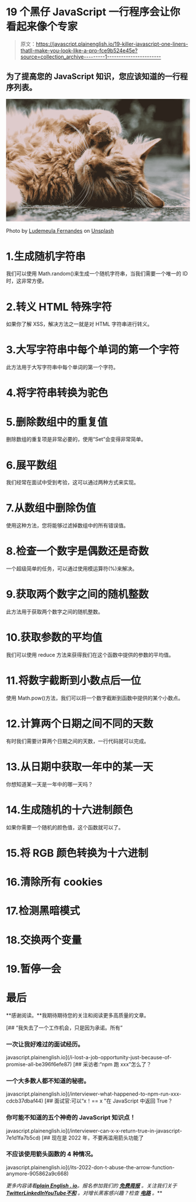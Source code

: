 # 19 个黑仔 JavaScript 一行程序会让你看起来像个专家

> 原文：<https://javascript.plainenglish.io/19-killer-javascript-one-liners-thatll-make-you-look-like-a-pro-fce9b524e45e?source=collection_archive---------1----------------------->

## 为了提高您的 JavaScript 知识，您应该知道的一行程序列表。

![](img/32d52b939c8f77718d492da48bde32ba.png)

Photo by [Ludemeula Fernandes](https://unsplash.com/@ludemeula?utm_source=medium&utm_medium=referral) on [Unsplash](https://unsplash.com?utm_source=medium&utm_medium=referral)

# 1.生成随机字符串

我们可以使用 Math.random()来生成一个随机字符串，当我们需要一个唯一的 ID 时，这非常方便。

# 2.转义 HTML 特殊字符

如果你了解 XSS，解决方法之一就是对 HTML 字符串进行转义。

# 3.大写字符串中每个单词的第一个字符

此方法用于大写字符串中每个单词的第一个字符。

# 4.将字符串转换为驼色

# 5.删除数组中的重复值

删除数组的重复项是非常必要的，使用“Set”会变得非常简单。

# 6.展平数组

我们经常在面试中受到考验，这可以通过两种方式来实现。

# 7.从数组中删除伪值

使用这种方法，您将能够过滤掉数组中的所有错误值。

# 8.检查一个数字是偶数还是奇数

一个超级简单的任务，可以通过使用模运算符(%)来解决。

# 9.获取两个数字之间的随机整数

此方法用于获取两个数字之间的随机整数。

# 10.获取参数的平均值

我们可以使用 reduce 方法来获得我们在这个函数中提供的参数的平均值。

# 11.将数字截断到小数点后一位

使用 Math.pow()方法，我们可以将一个数字截断到函数中提供的某个小数点。

# 12.计算两个日期之间不同的天数

有时我们需要计算两个日期之间的天数，一行代码就可以完成。

# 13.从日期中获取一年中的某一天

你想知道某一天是一年中的哪一天吗？

# 14.生成随机的十六进制颜色

如果你需要一个随机的颜色值，这个函数就可以了。

# 15.将 RGB 颜色转换为十六进制

# 16.清除所有 cookies

# 17.检测黑暗模式

# 18.交换两个变量

# 19.暂停一会

# 最后

**感谢阅读。**我期待期待您的关注和阅读更多高质量的文章。

[](/i-lost-a-job-opportunity-just-because-of-promise-all-be396f6efe87) [## “我失去了一个工作机会，只是因为承诺。所有”

### 一次让我好难过的面试经历。

javascript.plainenglish.io](/i-lost-a-job-opportunity-just-because-of-promise-all-be396f6efe87) [](/interviewer-what-happened-to-npm-run-xxx-cdcb37dbaf44) [## 采访者:“npm 跑 xxx”怎么了？

### 一个大多数人都不知道的秘密。

javascript.plainenglish.io](/interviewer-what-happened-to-npm-run-xxx-cdcb37dbaf44) [](/interviewer-can-x-x-return-true-in-javascript-7e1d1fa7b5cd) [## 面试官:可以“x！== x "在 JavaScript 中返回 True？

### 你可能不知道的五个神奇的 JavaScript 知识点！

javascript.plainenglish.io](/interviewer-can-x-x-return-true-in-javascript-7e1d1fa7b5cd) [](/its-2022-don-t-abuse-the-arrow-function-anymore-905862a9c668) [## 现在是 2022 年，不要再滥用箭头功能了

### 不应该使用箭头函数的 4 种情况。

javascript.plainenglish.io](/its-2022-don-t-abuse-the-arrow-function-anymore-905862a9c668) 

*更多内容请看*[***plain English . io***](https://plainenglish.io/)*。报名参加我们的* [***免费周报***](http://newsletter.plainenglish.io/) *。关注我们关于*[***Twitter***](https://twitter.com/inPlainEngHQ)[***LinkedIn***](https://www.linkedin.com/company/inplainenglish/)*[***YouTube***](https://www.youtube.com/channel/UCtipWUghju290NWcn8jhyAw)*[***不和***](https://discord.gg/GtDtUAvyhW) *。对增长黑客感兴趣？检查* [***电路***](https://circuit.ooo/) *。***